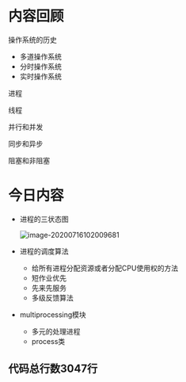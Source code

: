# 内容回顾

操作系统的历史

+ 多道操作系统
+ 分时操作系统
+ 实时操作系统

进程

线程

并行和并发

同步和异步

阻塞和非阻塞

# 今日内容

+ 进程的三状态图

  ![image-20200716102009681](C:\Users\15200\AppData\Roaming\Typora\typora-user-images\image-20200716102009681.png)

+ 进程的调度算法

  + 给所有进程分配资源或者分配CPU使用权的方法
  + 短作业优先
  + 先来先服务
  + 多级反馈算法

+ multiprocessing模块

  + 多元的处理进程
  + process类

## 代码总行数3047行